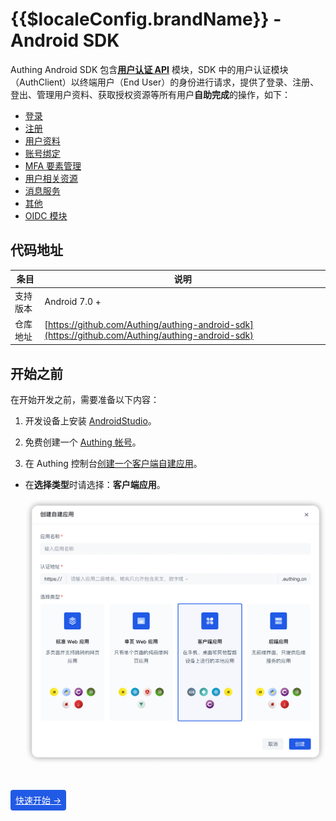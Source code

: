 # {{$localeConfig.brandName}} - Android SDK

<LastUpdated/>

Authing Android SDK 包含[**用户认证 API**](./apis/) 模块，SDK 中的用户认证模块（AuthClient）以终端用户（End User）的身份进行请求，提供了登录、注册、登出、管理用户资料、获取授权资源等所有用户**自助完成**的操作，如下：

* [登录](./apis/登录/signin-by-account-password.md)
* [注册](./apis/注册/signup-by-username-password.md)
* [用户资料](./apis/用户资料/get-profile.md)
* [账号绑定](./apis/账号绑定/link-extidp.md)
* [MFA 要素管理](./apis/mfa-要素管理/send-enroll-factor-request.md)
* [用户相关资源](./apis/用户相关资源/get-my-login-history.md)
* [消息服务](./apis/消息服务/send-sms.md)
* [其他](./apis/其他/system.md)
* [OIDC 模块](./apis/oidc.md)



## 代码地址

| 条目     | 说明                                                         |
| -------- | ------------------------------------------------------------ |
| 支持版本 | Android 7.0 +                                                |
| 仓库地址 | [https://github.com/Authing/authing-android-sdk](https://github.com/Authing/authing-android-sdk) |

## 开始之前

在开始开发之前，需要准备以下内容：

1. 开发设备上安装 [AndroidStudio](https://developer.android.google.cn/studio)。

2. 免费创建一个 [Authing 帐号](https://www.authing.cn/)。

3. 在 Authing 控制台[创建一个客户端自建应用](https://docs.authing.cn/v2/guides/app-new/create-app/create-app.html)。

  - 在**选择类型**时请选择：**客户端应用**。

    <img src="./images/create_client_application.png" alt="drawing" width="620"/>
    
    

<br>

<span style="background-color: #215ae5;a:link:color:#FFF;padding:8px;border-radius: 4px;"><a href="./quick.html" style="color:#FFF;">快速开始 →</a>
</span>

<br>
